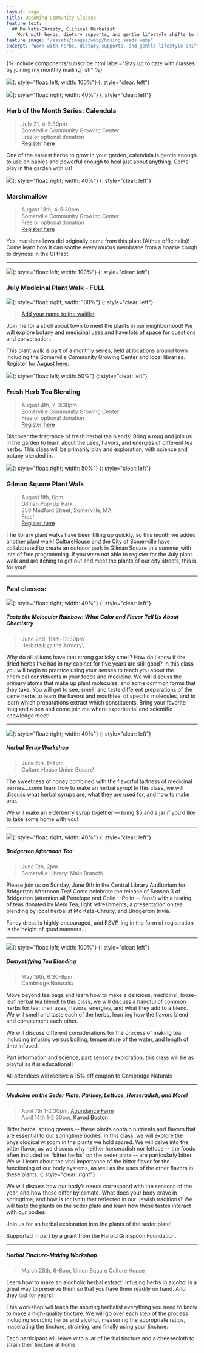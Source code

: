 ```yaml
---
layout: page
title: Upcoming Community Classes
feature_text: |
  ## Mo Katz-Christy, Clinical Herbalist
    Work with herbs, dietary supports, and gentle lifestyle shifts to help you meet your health goals.
feature_image: "/assets/images/webp/hosing_seeds.webp"
excerpt: "Work with herbs, dietary supports, and gentle lifestyle shifts to help you meet your health goals."
---
```


{% include components/subscribe.html label="Stay up to date with classes by joining my monthly mailing list!" %}

![](/assets/images/Herb_of_Month_1.png){: style="float: left; width: 100%"}
{: style="clear: left"}

![](/assets/images/1024px-Calendula-Feld_Heilpflanzengarten.jpg){: style="float: right; width: 40%"}
{: style="clear: left"}

### Herb of the Month Series: Calendula
> July 21, 4-5:30pm\
> Somerville Community Growing Center\
> Free or optional donation\
> [Register here](https://forms.gle/sfboAHGUWn6G6PhJ7)

One of the easiest herbs to grow in your garden, calendula is gentle enough to use on babies and powerful enough to heal just about anything. Come play in the garden with us!

![](/assets/images/marshmallow.jpg){: style="float: right; width: 40%"}
{: style="clear: left"}

### Marshmallow
> August 18th, 4-5:30pm\
> Somerville Community Growing Center\
> Free or optional donation\
> [Register here](https://forms.gle/QvCEu9Ucjcmnpw478)

Yes, marshmallows did originally come from this plant (Althea officinalis)! Come learn how it can soothe every mucus membrane from a hoarse cough to dryness in the GI tract.

---

![](/assets/images/Medicinal_Plant_Walks_2024.png){: style="float: left; width: 100%"}
{: style="clear: left"}

### July Medicinal Plant Walk - FULL

![](/assets/images/west.jpg){: style="float: right; width: 100%"}
{: style="clear: left"}

> [Add your name to the waitlist](https://somervillepubliclibrary.assabetinteractive.com/calendar/medicinal-plant-walk-at-west/)

Join me for a stroll about town to meet the plants in our neighborhood! We will explore botany and medicinal uses and have lots of space for questions and conversation.

This plant walk is part of a monthly series, held at locations around town including the Somerville Community Growing Center and local libraries. Register for August [here](https://somervillepubliclibrary.assabetinteractive.com/calendar/medicinal-plant-walk-at-the-central-library/).

![](/assets/images/lavender.jpeg){: style="float: left; width: 50%"}
{: style="clear: left"}

### Fresh Herb Tea Blending
> August 4th, 2-3:30pm\
> Somerville Community Growing Center\
> Free or optional donation\
> [Register here](https://forms.gle/s8SLc4GTf26bCqsD6)

Discover the fragrance of fresh herbal tea blends! Bring a mug and join us in the garden to learn about the uses, flavors, and energies of different tea herbs. This class will be primarily play and exploration, with science and botany blended in.

![](/assets/images/IMG_2236.jpg){: style="float: right; width: 50%"}
{: style="clear: left"}

### Gilman Square Plant Walk
> August 8th, 6pm\
> Gilman Pop-Up Park\
> 350 Medford Street, Somerville, MA\
> Free!\
> [Register here](https://forms.gle/u6PYjM3BQaGjDAfy9)

The library plant walks have been filling up quickly, so this month we added another plant walk! CultureHouse and the City of Somerville have collaborated to create an outdoor park in Gilman Square this summer with lots of free programming. If you were not able to register for the July plant walk and are itching to get out and meet the plants of our city streets, this is for you!

---

### Past classes:

![](/assets/images/Herbstalk.jpg){: style="float: right; width: 40%"}
{: style="clear: left"}

##### Taste the Molecular Rainbow: What Color and Flavor Tell Us About Chemistry
> June 2nd, 11am-12:30pm\
> Herbstalk @ the Armory\

Why do all alliums have that strong garlicky smell? How do I know if the dried
herbs I've had in my cabinet for five years are still good? In this class you
will begin to practice using your senses to teach you about the chemical
constituents in your foods and medicine. We will discuss the primary atoms that
make up plant molecules, and some common forms that they take. You will get to
see, smell, and taste different preparations of the same herbs to learn the
flavors and mouthfeel of specific molecules, and to learn which preparations
extract which constituents. Bring your favorite mug and a pen and come join me
where experiential and scientific knowledge meet!

---

![](/assets/images/Syrup.jpeg){: style="float: right; width: 40%"}
{: style="clear: left"}

##### Herbal Syrup Workshop
> June 6th, 6-8pm\
> Culture House Union Square\

The sweetness of honey combined with the flavorful tartness of medicinal berries…come learn how to make an herbal syrup! In this class, we will discuss what herbal syrups are, what they are used for, and how to make one.

We will make an elderberry syrup together — bring $5 and a jar if you’d like to take some home with you!

---

![](/assets/images/Bridgerton.png){: style="float: right; width: 40%"}
{: style="clear: left"}

##### Bridgerton Afternoon Tea
> June 9th, 2pm\
> Somerville Library: Main Branch\

Please join us on Sunday, June 9th in the Central Library Auditorium for Bridgerton Afternoon Tea! Come celebrate the release of Season 3 of Bridgerton (attention all Penelope and Colin --Polin -- fans!) with a tasting of teas donated by Mem Tea, light refreshments, a presentation on tea blending by local herbalist Mo Katz-Christy, and Bridgerton trivia. 

Fancy dress is highly encouraged, and RSVP-ing in the form of registration is the height of good manners...

---

![](/assets/images/Tea_blending.PNG){: style="float: left; width: 100%"}
{: style="clear: left"}

##### Demystifying Tea Blending
> May 19th, 6:30-8pm\
> Cambridge Naturals\

Move beyond tea bags and learn how to make a delicious, medicinal, loose-leaf herbal tea blend! In this class, we will discuss a handful of common herbs for tea: their uses, flavors, energies, and what they add to a blend. We will smell and taste each of the herbs, learning how the flavors blend and complement each other.

We will discuss different considerations for the process of making tea including infusing versus boiling, temperature of the water, and length of time infused.

Part information and science, part sensory exploration, this class will be as playful as it is educational!

All attendees will receive a 15% off coupon to Cambridge Naturals

---

##### Medicine on the Seder Plate: Parlsey, Lettuce, Horseradish, and More!
> April 7th 1-2:30pm, [Abundance Farm](https://www.abundancefarm.org/)\
> April 14th 1-2:30pm, [Kavod Boston](https://www.kavodboston.org/)

Bitter herbs, spring greens -- these plants contain nutrients and flavors that are essential to our springtime bodies. In this class, we will explore the physiological wisdom in the plants we hold sacred. We will delve into the bitter flavor, as we discuss why neither horseradish nor lettuce -- the foods often included as “bitter herbs” on the seder plate -- are particularly bitter. We will learn about the vital importance of the bitter flavor for the functioning of our body systems, as well as the uses of the other flavors in these plants.
{: style="clear: right"}

We will discuss how our body’s needs correspond with the seasons of the year, and how these differ by climate. What does your body crave in springtime, and how is (or isn’t) that reflected in our Jewish traditions? We will taste the plants on the seder plate and learn how these tastes interact with our bodies.

Join us for an herbal exploration into the plants of the seder plate!

Supported in part by a grant from the Harold Grinspoon Foundation.

---

##### Herbal Tincture-Making Workshop

> March 28th, 6-8pm, Union Square Culture House

Learn how to make an alcoholic herbal extract! Infusing herbs in alcohol is a great way to preserve them so that you have them readily on hand. And they last for years!

This workshop will teach the aspiring herbalist everything you need to know to make a high-quality tincture. We will go over each step of the process including sourcing herbs and alcohol, measuring the appropriate ratios, macerating the tincture, straining, and finally using your tincture.

Each participant will leave with a jar of herbal tincture and a cheesecloth to strain their tincture at home.
